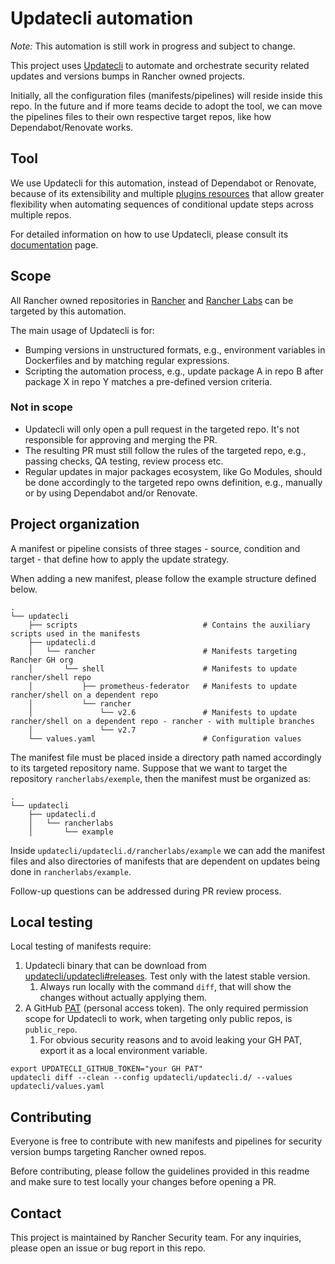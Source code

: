 # Updatecli automation

*Note:* This automation is still work in progress and subject to change.

This project uses [Updatecli](https://github.com/updatecli/updatecli) to automate and orchestrate security related updates and versions bumps in Rancher owned projects.

Initially, all the configuration files (manifests/pipelines) will reside inside this repo. In the future and if more teams decide to adopt the tool, we can move the pipelines files to their own respective target repos, like how Dependabot/Renovate works.

## Tool

We use Updatecli for this automation, instead of Dependabot or Renovate, because of its extensibility and multiple [plugins resources](https://www.updatecli.io/docs/prologue/introduction/) that allow greater flexibility when automating sequences of conditional update steps across multiple repos.

For detailed information on how to use Updatecli, please consult its [documentation](https://www.updatecli.io/docs/prologue/introduction/) page.

## Scope

All Rancher owned repositories in [Rancher](https://github.com/rancher) and [Rancher Labs](https://github.com/rancherlabs) can be targeted by this automation.

The main usage of Updatecli is for:

* Bumping versions in unstructured formats, e.g., environment variables in Dockerfiles and by matching regular expressions.
* Scripting the automation process, e.g., update package A in repo B after package X in repo Y matches a pre-defined version criteria.

### Not in scope

* Updatecli will only open a pull request in the targeted repo. It's not responsible for approving and merging the PR.
* The resulting PR must still follow the rules of the targeted repo, e.g., passing checks, QA testing, review process etc.
* Regular updates in major packages ecosystem, like Go Modules, should be done accordingly to the targeted repo owns definition, e.g., manually or by using Dependabot and/or Renovate.

## Project organization

A manifest or pipeline consists of three stages - source, condition and target - that define how to apply the update strategy.

When adding a new manifest, please follow the example structure defined below.

```
.
└── updatecli
    ├── scripts                            # Contains the auxiliary scripts used in the manifests
    ├── updatecli.d
    │   └── rancher                        # Manifests targeting Rancher GH org
    │       └── shell                      # Manifests to update rancher/shell repo
    │           ├── prometheus-federator   # Manifests to update rancher/shell on a dependent repo
    │           └── rancher
    │               └── v2.6               # Manifests to update rancher/shell on a dependent repo - rancher - with multiple branches
    │               └── v2.7
    └── values.yaml                        # Configuration values
```

The manifest file must be placed inside a directory path named accordingly to its targeted repository name. Suppose that we want to target the repository `rancherlabs/exemple`, then the manifest must be organized as:

```
.
└── updatecli
    ├── updatecli.d
    │   └── rancherlabs
    │       └── example
```

Inside `updatecli/updatecli.d/rancherlabs/example` we can add the manifest files and also directories of manifests that are dependent on updates being done in `rancherlabs/example`.

Follow-up questions can be addressed during PR review process.

## Local testing

Local testing of manifests require:

1. Updatecli binary that can be download from [updatecli/updatecli#releases](https://github.com/updatecli/updatecli/releases). Test only with the latest stable version.
   1. Always run locally with the command `diff`, that will show the changes without actually applying them.
2. A GitHub [PAT](https://docs.github.com/en/authentication/keeping-your-account-and-data-secure/creating-a-personal-access-token) (personal access token). The only required permission scope for Updatecli to work, when targeting only public repos, is `public_repo`.
   1. For obvious security reasons and to avoid leaking your GH PAT, export it as a local environment variable.

```shell
export UPDATECLI_GITHUB_TOKEN="your GH PAT"
updatecli diff --clean --config updatecli/updatecli.d/ --values updatecli/values.yaml            
```

## Contributing

Everyone is free to contribute with new manifests and pipelines for security version bumps targeting Rancher owned repos.

Before contributing, please follow the guidelines provided in this readme and make sure to test locally your changes before opening a PR.

## Contact

This project is maintained by Rancher Security team. For any inquiries, please open an issue or bug report in this repo.

